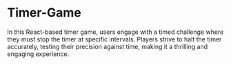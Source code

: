 # Timer-Game


In this React-based timer game, users engage with a timed challenge where they must stop the timer at specific intervals. Players strive to halt the timer accurately, testing their precision against time, making it a thrilling and engaging experience.
